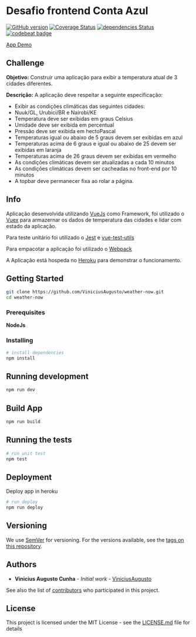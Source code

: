 # Desafio frontend Conta Azul

[![GitHub version](https://badge.fury.io/gh/ViniciusAugusto%2Fweather-now.svg)](https://badge.fury.io/gh/ViniciusAugusto%2Fweather-now)
[![Coverage Status](https://coveralls.io/repos/github/ViniciusAugusto/weather-now/badge.svg)](https://coveralls.io/github/ViniciusAugusto/weather-now)
[![dependencies Status](https://david-dm.org/ViniciusAugusto/weather-now/status.svg)](https://david-dm.org/ViniciusAugusto/weather-now)
[![codebeat badge](https://codebeat.co/badges/9faadde1-75c7-4e2e-a9e0-a9b8ec0b8df9)](https://codebeat.co/projects/github-com-viniciusaugusto-weather-now-master)

[App Demo](https://weather-now-challenge.herokuapp.com/)

## Challenge

**Objetivo:** ​Construir uma aplicação para exibir a temperatura atual de 3 cidades
diferentes.

**Descrição:**
​A aplicação deve respeitar a seguinte especificação:
- Exibir as condições climáticas das seguintes cidades:
- Nuuk/GL, Urubici/BR e Nairobi/KE
- Temperatura deve ser exibidas em graus Celsius
- Umidade deve ser exibida em percentual
- Pressão deve ser exibida em hectoPascal
- Temperaturas igual ou abaixo de 5 graus devem ser exibidas em azul
- Temperaturas acima de 6 graus e igual ou abaixo de 25 devem ser exibidas
em laranja
- Temperaturas acima de 26 graus devem ser exibidas em vermelho
- As condições climáticas devem ser atualizadas a cada 10 minutos
- As condições climáticas devem ser cacheadas no front-end por 10 minutos
- A topbar deve permanecer fixa ao rolar a página.

## Info

Aplicação desenvolvida utilizando [VueJs](https://vuejs.org/) como Framework, foi utilizado o [Vuex](https://vuex.vuejs.org/en/) para armazernar os dados de temperatura das cidades e lidar com estado da aplicação.

Para teste unitário foi utilizado o [Jest](https://facebook.github.io/jest/) e [vue-test-utils](https://vue-test-utils.vuejs.org/pt-br/)

Para empacotar a aplicação foi utilizado o [Webpack](https://webpack.js.org/)

A Aplicação está hospeda no [Heroku](https://www.heroku.com/) para demonstrar o funcionamento.

## Getting Started

``` bash
git clone https://github.com/ViniciusAugusto/weather-now.git
cd weather-now
```

### Prerequisites

**NodeJs**

### Installing

``` bash
# install dependencies
npm install
```

## Running development

``` bash
npm run dev
```

## Build App

``` bash
npm run build
```

## Running the tests

``` bash
# run unit test
npm test
```

## Deployment

Deploy app in heroku

``` bash
# run deploy
npm run deploy
```

## Versioning

We use [SemVer](http://semver.org/) for versioning. For the versions available, see the [tags on this repository](https://github.com/ViniciusAugusto/weather-now/tags).

## Authors

* **Vinicius Augusto Cunha** - *Initial work* - [ViniciusAugusto](https://github.com/ViniciusAugusto)

See also the list of [contributors](https://github.com/ViniciusAugusto/weather-now/contributors) who participated in this project.

## License

This project is licensed under the MIT License - see the [LICENSE.md](LICENSE.md) file for details
